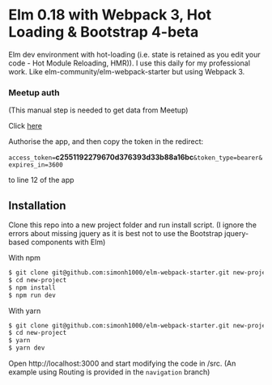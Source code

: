 # Elm 0.18 with Webpack 3, Hot Loading & Bootstrap 4-beta

Elm dev environment with hot-loading (i.e. state is retained as you edit your code - Hot Module Reloading, HMR)). I use this daily for my professional work. Like elm-community/elm-webpack-starter but using Webpack 3.

### Meetup auth

(This manual step is needed to get data from Meetup)

Click [here](
https://secure.meetup.com/oauth2/authorize?client_id=nsslb8dhan5tm2sklc33rdt6e2&response_type=token&redirect_uri=http://localhost:3000)

Authorise the app, and then copy the token in the redirect:

`access_token=`**c2551192279670d376393d33b88a16bc**`&token_type=bearer&expires_in=3600`

to line 12 of the app


## Installation

Clone this repo into a new project folder and run install script.
(I ignore the errors about missing jquery as it is best not to use the Bootstrap jquery-based components with Elm)

With npm

```sh
$ git clone git@github.com:simonh1000/elm-webpack-starter.git new-project
$ cd new-project
$ npm install
$ npm run dev
```

With yarn
```sh
$ git clone git@github.com:simonh1000/elm-webpack-starter.git new-project
$ cd new-project
$ yarn
$ yarn dev
 ```

Open http://localhost:3000 and start modifying the code in /src.
(An example using Routing is provided in the `navigation` branch)
